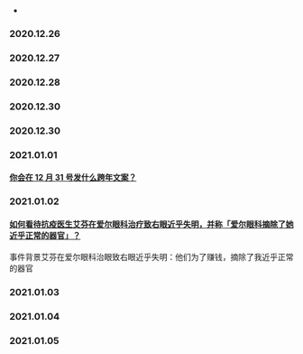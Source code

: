  -
### 2020.12.26
### 2020.12.27
### 2020.12.28
### 2020.12.30
### 2020.12.30
### 2021.01.01
#### [你会在 12 月 31 号发什么跨年文案？](https://www.zhihu.com/question/437287151)

### 2021.01.02
#### [如何看待抗疫医生艾芬在爱尔眼科治疗致右眼近乎失明，并称「爱尔眼科摘除了她近乎正常的器官」？](https://www.zhihu.com/question/305219760)
事件背景艾芬在爱尔眼科治眼致右眼近乎失明：他们为了赚钱，摘除了我近乎正常的器官
### 2021.01.03
### 2021.01.04
### 2021.01.05
